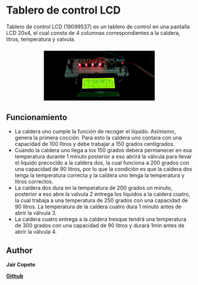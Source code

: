 # Tablero de control LCD

Tablero de control LCD (19099537) es un tablero de control en una pantalla LCD 20x4, el cual consta de 4 columnas correspondientes a la caldera, litros, temperatura y valvula.

<h3 align="center">
  <img src="tablero.png" width="300">
</h3>

## Funcionamiento
* La caldera uno cumple la función de recoger el liquido. Asímismo, genera  la  primera cocción.  Para esto la caldera uno contara con una capacidad de 100 litros y debe trabajar a 150 grados centígrados.
* Cuando la caldera uno llega a los 150 grados deberá permanecer en esa temperatura durante 1 minuto posterior a eso abrirá la válvula para llevar el liquido precocido a la caldera dos, la cual funciona a 200 grados con una capacidad de 90 litros, por lo que la condición es que la  caldera dos tenga la temperatura correcta y la caldera uno tenga la temperatura y litros correctos.
* La caldera dos dura en la temperatura de 200 grados un minuto, posterior a eso abre  la  valvula 2 entrega los liquidos a la caldera cuatro, la cual trabaja a una temperatura de 250 grados con una capacidad de 90 litros. La temperatura de la caldera cuatro dura 1 minuto antes de abrir la válvula 3.
* La caldera cuatro entrega a la caldera tresque tendrá una temperatura de 300 grados con una capacidad de 90 litros y durará 1min antes de abrir la válvula 4.

## Author

**Jair Copete**

[**Github**](https://github.com/JairCopete17)
